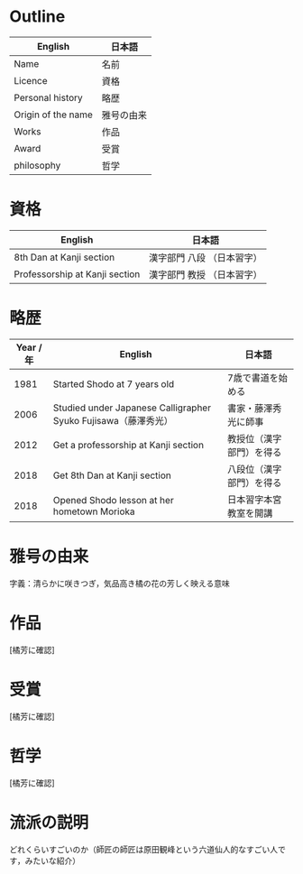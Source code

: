 # Outline
|English|日本語|
|-------|-----|
|Name|名前|
|Licence|資格|
|Personal history|略歴|
|Origin of the name|雅号の由来|
|Works|作品|
|Award|受賞|
|philosophy|哲学|

# 資格
|English|日本語|
|-------|-----|
|8th Dan at Kanji section|漢字部門 八段 （日本習字）|
|Professorship at Kanji section|漢字部門 教授 （日本習字）|

# 略歴
|Year / 年|English|日本語|
|-------|-------|-----|
|1981|Started Shodo at 7 years old|7歳で書道を始める|
|2006|Studied under Japanese Calligrapher Syuko Fujisawa（藤澤秀光）|書家・藤澤秀光に師事|
|2012|Get a professorship at Kanji section|教授位（漢字部門）を得る|
|2018|Get 8th Dan at Kanji section|八段位（漢字部門）を得る|
|2018|Opened Shodo lesson at her hometown Morioka|日本習字本宮教室を開講|

# 雅号の由来
字義：清らかに咲きつぎ，気品高き橘の花の芳しく映える意味

# 作品
[橘芳に確認]

# 受賞
[橘芳に確認]

# 哲学
[橘芳に確認]

# 流派の説明
どれくらいすごいのか（師匠の師匠は原田観峰という六道仙人的なすごい人です，みたいな紹介）
